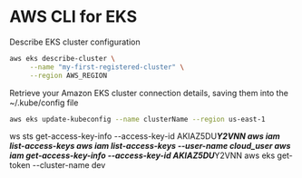 # AWS CLI for EKS

Describe EKS cluster configuration
```bash
aws eks describe-cluster \
     --name "my-first-registered-cluster" \
     --region AWS_REGION
```

Retrieve your Amazon EKS cluster connection details, saving them into the ~/.kube/config file
```bash
aws eks update-kubeconfig --name clusterName --region us-east-1
```
ws sts get-access-key-info --access-key-id AKIAZ5DU***Y2VNN
aws iam list-access-keys
aws iam list-access-keys --user-name cloud_user
aws iam get-access-key-info --access-key-id AKIAZ5DU***Y2VNN
aws eks get-token --cluster-name dev